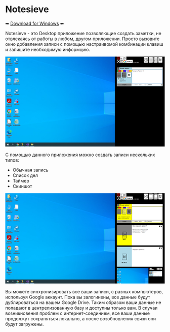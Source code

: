 # Notesieve
➡ [Download for Windows](https://github.com/Baiumka/Notesieve/releases/download/v1.1.0.0/Notesieve.exe) ⬅


Notesieve - это Desktop приложение позволяющие создать заметки, не отвлекаясь от работы в любом, другом приложении. 
Просто вызовите окно добавления записи с помощью настраивомой комбинации клавиш и запишите необходимую информцию.

![](https://github.com/Baiumka/Notesieve/blob/master/Notesieve/Resources/ScreenShot%20(2.6.2021_14.21.11.402).png)

С помощью данного приложения можно создать записи нескольких типов:
- Обычная запись 
- Список дел
- Таймер
- Скиншот

![](https://github.com/Baiumka/Notesieve/blob/master/Notesieve/Resources/ScreenShot%20(2.6.2021_14.22.32.888).png)

Вы можете синхронизировать все ваши записи, с разных компьютеров, используя Google аккаунт. Пока вы залогинены, все данные будут дублироваться на вашем Google Drive. 
Таким образом ваши данные не попадают в центрелизованную базу и доступны только вам. 
В случаи возникновения проблем с интернет-соединием, все ваши данные продолжут сохраняться локально, а после возобновления связи они будут загружены.


